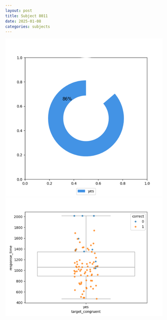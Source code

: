 ```yaml
---
layout: post
title: Subject 8011
date: 2025-01-08
categories: subjects
---
```


![](data/8011/run-28/8011_accuracy_target_congruence.png)
![](data/8011/run-28/8011_rt_congruence.png)
